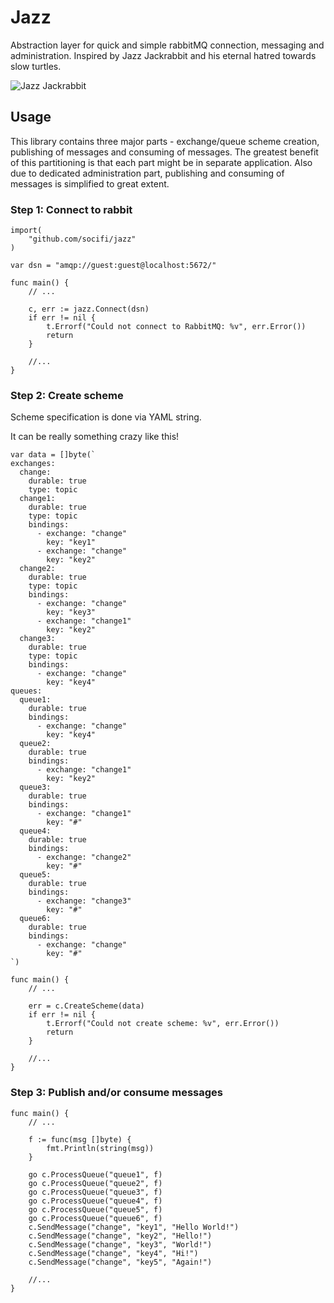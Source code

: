 # Jazz

Abstraction layer for quick and simple rabbitMQ connection, messaging and administration. Inspired by Jazz Jackrabbit and his eternal hatred towards slow turtles.

![Jazz Jackrabbit](https://upload.wikimedia.org/wikipedia/en/b/b4/Jazz_Jackrabbit.jpg)


## Usage

This library contains three major parts - exchange/queue scheme creation, publishing of messages and consuming of messages. The greatest benefit of this partitioning is that each part might be in separate application. Also due to dedicated administration part, publishing and consuming of messages is simplified to great extent.

### Step 1: Connect to rabbit

```golang
import(
	"github.com/socifi/jazz"
)

var dsn = "amqp://guest:guest@localhost:5672/"

func main() {
	// ...

	c, err := jazz.Connect(dsn)
	if err != nil {
		t.Errorf("Could not connect to RabbitMQ: %v", err.Error())
		return
	}

	//...
}
```

### Step 2: Create scheme

Scheme specification is done via YAML string.

It can be really something crazy like this!

```golang
var data = []byte(`
exchanges:
  change:
    durable: true
    type: topic
  change1:
    durable: true
    type: topic
    bindings:
      - exchange: "change"
        key: "key1"
      - exchange: "change"
        key: "key2"
  change2:
    durable: true
    type: topic
    bindings:
      - exchange: "change"
        key: "key3"
      - exchange: "change1"
        key: "key2"
  change3:
    durable: true
    type: topic
    bindings:
      - exchange: "change"
        key: "key4"
queues:
  queue1:
    durable: true
    bindings:
      - exchange: "change"
        key: "key4"
  queue2:
    durable: true
    bindings:
      - exchange: "change1"
        key: "key2"
  queue3:
    durable: true
    bindings:
      - exchange: "change1"
        key: "#"
  queue4:
    durable: true
    bindings:
      - exchange: "change2"
        key: "#"
  queue5:
    durable: true
    bindings:
      - exchange: "change3"
        key: "#"
  queue6:
    durable: true
    bindings:
      - exchange: "change"
        key: "#"
`)

func main() {
	// ...

	err = c.CreateScheme(data)
	if err != nil {
		t.Errorf("Could not create scheme: %v", err.Error())
		return
	}

	//...
}
```

### Step 3: Publish and/or consume messages

```golang
func main() {
	// ...

	f := func(msg []byte) {
		fmt.Println(string(msg))
	}

	go c.ProcessQueue("queue1", f)
	go c.ProcessQueue("queue2", f)
	go c.ProcessQueue("queue3", f)
	go c.ProcessQueue("queue4", f)
	go c.ProcessQueue("queue5", f)
	go c.ProcessQueue("queue6", f)
	c.SendMessage("change", "key1", "Hello World!")
	c.SendMessage("change", "key2", "Hello!")
	c.SendMessage("change", "key3", "World!")
	c.SendMessage("change", "key4", "Hi!")
	c.SendMessage("change", "key5", "Again!")

	//...
}
```
